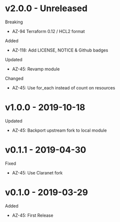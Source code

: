 # v2.0.0 - Unreleased

Breaking
  * AZ-94 Terraform 0.12 / HCL2 format

Added
  * AZ-118: Add LICENSE, NOTICE & Github badges

Updated
  * AZ-45: Revamp module

Changed
  * AZ-45: Use for_each instead of count on resources

# v1.0.0 - 2019-10-18

Updated
  * AZ-45: Backport upstream fork to local module

# v0.1.1 - 2019-04-30

Fixed
  * AZ-45: Use Claranet fork

# v0.1.0 - 2019-03-29

Added
  * AZ-45: First Release
